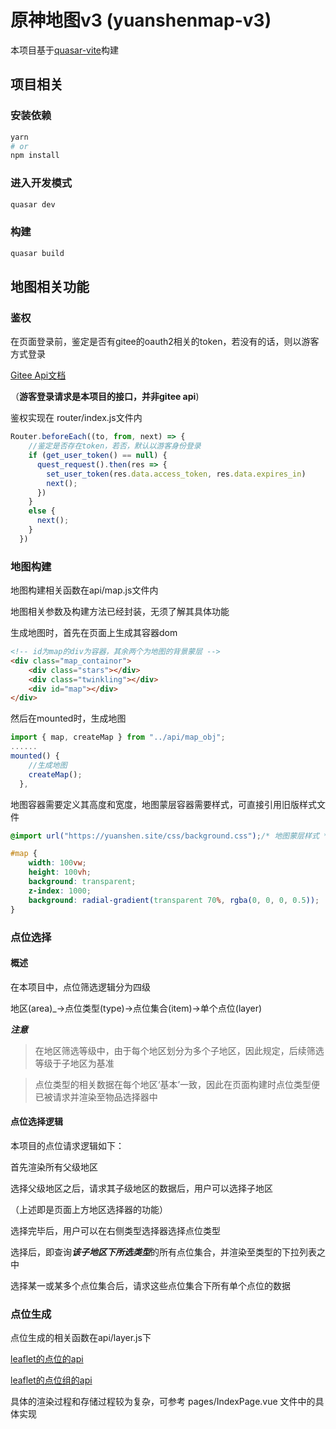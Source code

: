 # 原神地图v3 (yuanshenmap-v3)

本项目基于[quasar-vite](https://quasar.dev/start/quasar-cli)构建

## 项目相关

### 安装依赖

```bash
yarn
# or
npm install
```

### 进入开发模式

```bash
quasar dev
```

### 构建

```bash
quasar build
```

## 地图相关功能

### 鉴权

在页面登录前，鉴定是否有gitee的oauth2相关的token，若没有的话，则以游客方式登录

[Gitee Api文档](https://gitee.com/api/v5/swagger)

（**游客登录请求是本项目的接口，并非gitee api**)

鉴权实现在 router/index.js文件内

```javascript
Router.beforeEach((to, from, next) => {
    //鉴定是否存在token，若否，默认以游客身份登录
    if (get_user_token() == null) {
      quest_request().then(res => {
        set_user_token(res.data.access_token, res.data.expires_in)
        next();
      })
    }
    else {
      next();
    }
  })
```

### 地图构建

地图构建相关函数在api/map.js文件内

地图相关参数及构建方法已经封装，无须了解其具体功能

生成地图时，首先在页面上生成其容器dom

```html
<!-- id为map的div为容器，其余两个为地图的背景蒙层 -->
<div class="map_containor">
    <div class="stars"></div>
    <div class="twinkling"></div>
    <div id="map"></div>
</div>
```

然后在mounted时，生成地图

```javascript
import { map, createMap } from "../api/map_obj";
......
mounted() {
    //生成地图
    createMap();
  },
```

地图容器需要定义其高度和宽度，地图蒙层容器需要样式，可直接引用旧版样式文件

```css
@import url("https://yuanshen.site/css/background.css");/* 地图蒙层样式 */

#map {
    width: 100vw;
    height: 100vh;
    background: transparent;
    z-index: 1000;
    background: radial-gradient(transparent 70%, rgba(0, 0, 0, 0.5));
}
```

### 点位选择

#### 概述

在本项目中，点位筛选逻辑分为四级

地区(area)_→点位类型(type)→点位集合(item)→单个点位(layer)

***注意***

>在地区筛选等级中，由于每个地区划分为多个子地区，因此规定，后续筛选等级于子地区为基准

>点位类型的相关数据在每个地区‘基本’一致，因此在页面构建时点位类型便已被请求并渲染至物品选择器中

#### 点位选择逻辑

本项目的点位请求逻辑如下：

首先渲染所有父级地区

选择父级地区之后，请求其子级地区的数据后，用户可以选择子地区

（上述即是页面上方地区选择器的功能）

选择完毕后，用户可以在右侧类型选择器选择点位类型

选择后，即查询***该子地区下所选类型***的所有点位集合，并渲染至类型的下拉列表之中

选择某一或某多个点位集合后，请求这些点位集合下所有单个点位的数据

### 点位生成

点位生成的相关函数在api/layer.js下

[leaflet的点位的api](https://leafletjs.com/reference.html#marker)

[leaflet的点位组的api](https://leafletjs.com/reference.html#layergroup)

具体的渲染过程和存储过程较为复杂，可参考 pages/IndexPage.vue 文件中的具体实现

